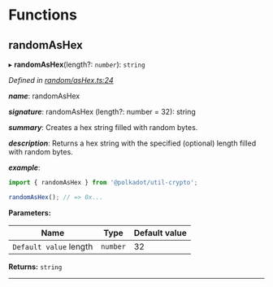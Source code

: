 

# Functions

<a id="randomashex"></a>

##  randomAsHex

▸ **randomAsHex**(length?: *`number`*): `string`

*Defined in [random/asHex.ts:24](https://github.com/polkadot-js/common/blob/24cd64c/packages/util-crypto/src/random/asHex.ts#L24)*

*__name__*: randomAsHex

*__signature__*: randomAsHex (length?: number = 32): string

*__summary__*: Creates a hex string filled with random bytes.

*__description__*: Returns a hex string with the specified (optional) length filled with random bytes.

*__example__*:   

```javascript
import { randomAsHex } from '@polkadot/util-crypto';

randomAsHex(); // => 0x...
```

**Parameters:**

| Name | Type | Default value |
| ------ | ------ | ------ |
| `Default value` length | `number` | 32 |

**Returns:** `string`

___

